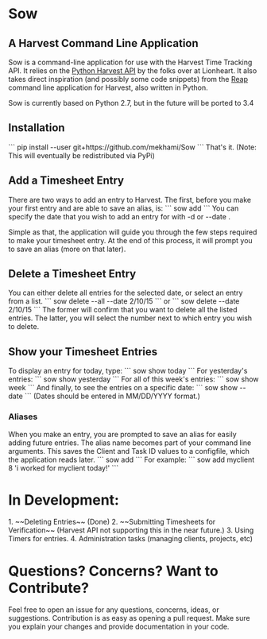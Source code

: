 <h1>Sow</h1>
<h2>A Harvest Command Line Application</h2>
Sow is a command-line application for use with the Harvest Time Tracking API. It relies on the <a href="https://github.com/lionheart/python-harvest">Python Harvest API</a> by the folks over at Lionheart. It also takes direct inspiration (and possibly some code snippets) from the <a href="https://github.com/jakebasile/Reap">Reap</a> command line application for Harvest, also written in Python.

Sow is currently based on Python 2.7, but in the future will be ported to 3.4
<h2>Installation</h2>
```
pip install --user git+https://github.com/mekhami/Sow
```
That's it. (Note: This will eventually be redistributed via PyPi)

<h2>Add a Timesheet Entry</h2>
There are two ways to add an entry to Harvest. The first, before you make your first entry and are able to save an alias, is:
```
sow add
```
You can specify the date that you wish to add an entry for with -d <date> or --date <date>.

Simple as that, the application will guide you through the few steps required to make your timesheet entry. At the end of this process, it will prompt you to save an alias (more on that later).

<h2>Delete a Timesheet Entry</h2>
You can either delete all entries for the selected date, or select an entry from a list.
```
sow delete --all --date 2/10/15
```
or
```
sow delete --date 2/10/15
```
The former will confirm that you want to delete all the listed entries. The latter, you will select the number next to which entry you wish to delete.

<h2>Show your Timesheet Entries</h2>
To display an entry for today, type:
```
sow show today
```
For yesterday's entries:
```
sow show yesterday
```
For all of this week's entries:
```
sow show week
```
And finally, to see the entries on a specific date:
```
sow show --date <date>
```
(Dates should be entered in MM/DD/YYYY format.)

<h3>Aliases</h3>
When you make an entry, you are prompted to save an alias for easily adding future entries. The alias name becomes part of your command line arguments. This saves the Client and Task ID values to a configfile, which the application reads later.
```
sow add <alias> <hours> <note>
```
For example:
```
sow add myclient 8 'i worked for myclient today!'
```

<h1>In Development:</h1>
1. ~~Deleting Entries~~ (Done)
2. ~~Submitting Timesheets for Verification~~ (Harvest API not supporting this in the near future.)
3. Using Timers for entries.
4. Administration tasks (managing clients, projects, etc)

<h1>Questions? Concerns? Want to Contribute?</h1>
Feel free to open an issue for any questions, concerns, ideas, or suggestions. Contribution is as easy as opening a pull request. Make sure you explain your changes and provide documentation in your code.
